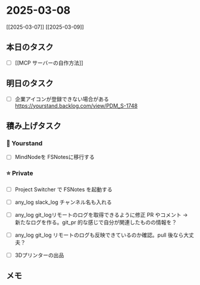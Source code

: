 # 2025-03-08

[[2025-03-07]] [[2025-03-09]]

## 本日のタスク

- [ ] [[MCP サーバーの自作方法]]

## 明日のタスク

- [ ] 企業アイコンが登録できない場合がある https://yourstand.backlog.com/view/PDM_S-1748

## 積み上げタスク

### 🔵 Yourstand

- [ ] MindNodeを FSNotesに移行する

### ⭐️ Private

- [ ] Project Switcher で FSNotes を起動する

- [ ] any_log slack_log チャンネル名も入れる
- [ ] any_log git_logリモートのログを取得できるように修正 PR やコメント -> 新たなログを作る。git_pr 的な感じで自分が関連したものの情報を？
- [ ] any_log git_log リモートのログも反映できているのか確認。pull 後なら大丈夫？

- [ ] 3Dプリンターの出品

## メモ


